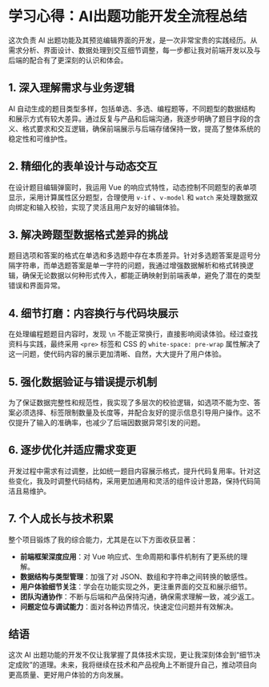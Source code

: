 # 学习心得：AI出题功能开发全流程总结

这次负责 AI 出题功能及其预览编辑界面的开发，是一次非常宝贵的实践经历。从需求分析、界面设计、数据处理到交互细节调整，每一步都让我对前端开发以及与后端的配合有了更深刻的认识和体会。

## 1. 深入理解需求与业务逻辑

AI 自动生成的题目类型多样，包括单选、多选、编程题等，不同题型的数据结构和展示方式有较大差异。通过反复与产品和后端沟通，我逐步明确了题目字段的含义、格式要求和交互逻辑，确保前端展示与后端存储保持一致，提高了整体系统的稳定性和可维护性。

## 2. 精细化的表单设计与动态交互

在设计题目编辑弹窗时，我运用 Vue 的响应式特性，动态控制不同题型的表单项显示，采用计算属性区分题型，合理使用 `v-if` 、`v-model` 和 `watch` 来处理数据双向绑定和输入校验，实现了灵活且用户友好的编辑体验。

## 3. 解决跨题型数据格式差异的挑战

题目选项和答案的格式在单选和多选题中存在本质差异。针对多选题答案是逗号分隔字符串，而单选题答案是单一字符的问题，我通过增强数据解析和格式转换逻辑，确保无论数据以何种形式传入，都能正确映射到前端表单，避免了潜在的类型错误和界面异常。

## 4. 细节打磨：内容换行与代码块展示

在处理编程题题目内容时，发现 `\n` 不能正常换行，直接影响阅读体验。经过查找资料与实践，最终采用 `<pre>` 标签和 CSS 的 `white-space: pre-wrap` 属性解决了这一问题，使代码内容的展示更加清晰、自然，大大提升了用户体验。

## 5. 强化数据验证与错误提示机制

为了保证数据完整性和规范性，我实现了多层次的校验逻辑，如选项不能为空、答案必须选择、标签限制数量及长度等，并配合友好的提示信息引导用户操作。这不仅提升了输入的准确率，也减少了后端因数据异常引发的问题。

## 6. 逐步优化并适应需求变更

开发过程中需求有过调整，比如统一题目内容展示格式，提升代码复用率。针对这些变化，我及时调整代码结构，采用更加通用和灵活的组件设计思路，保持代码简洁且易维护。

## 7. 个人成长与技术积累

整个项目锻炼了我的综合能力，尤其是在以下方面收获显著：

- **前端框架深度应用**：对 Vue 响应式、生命周期和事件机制有了更系统的理解。
- **数据结构与类型管理**：加强了对 JSON、数组和字符串之间转换的敏感性。
- **用户体验细节关注**：学会在功能实现之外，更注重界面的交互和展示细节。
- **团队沟通协作**：不断与后端和产品保持沟通，确保需求理解一致，减少返工。
- **问题定位与调试能力**：面对各种边界情况，快速定位问题并有效解决。

## 结语

这次 AI 出题功能的开发不仅让我掌握了具体技术实现，更让我深刻体会到“细节决定成败”的道理。未来，我将继续在技术和产品视角上不断提升自己，推动项目向更高质量、更好用户体验的方向发展。
